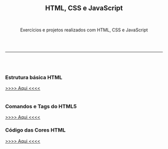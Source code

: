 <h2 align="center"> HTML, CSS e JavaScript </h2>
<br>
<p align="center"> Exercícios e projetos realizados com HTML, CSS e JavaScript </p>
<br><br>
<hr>
<br><br>
<h3> Estrutura básica HTML </h3>
<a href="http://fabrica.ms.senac.br/wp-content/uploads/2013/04/estrutura-basica.png"> >>>> Aqui <<<< </a>
<br><br>
<h3> Comandos e Tags do HTML5 </h3>
<a href="https://www.devmedia.com.br/comandos-e-tags-html5/23618"> >>>> Aqui <<<< </a>
<h3> Código das Cores HTML </h3>
<a href="https://htmlcolorcodes.com/"> >>>> Aqui <<<< </a>
